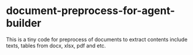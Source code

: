 # document-preprocess-for-agent-builder
This is a tiny code for preprocess of documents to extract contents include texts, tables from docx, xlsx, pdf and etc.
